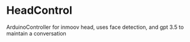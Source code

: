 # HeadControl
ArduinoController for inmoov head, uses face detection, and gpt 3.5 to maintain a conversation